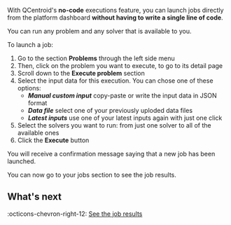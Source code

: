 With QCentroid's **no-code** executions feature, you can launch jobs directly from the platform dashboard **without having to write a single line of code**.

You can run any problem and any solver that is available to you.

To launch a job:

1. Go to the section **Problems** through the left side menu
1. Then, click on the problem you want to execute, to go to its detail page
1. Scroll down to the **Execute problem** section
1. Select the input data for this execution. You can chose one of these options:
    - ***Manual custom input*** copy-paste or write the input data in JSON format
    - ***Data file*** select one of your previously uploded data files
    - ***Latest inputs*** use one of your latest inputs again with just one click
1. Select the solvers you want to run: from just one solver to all of the available ones
1. Click the **Execute** button

You will receive a confirmation message saying that a new job has been launched.

You can now go to your jobs section to see the job results.


## What's next

:octicons-chevron-right-12: [See the job results](see-job-results.md)